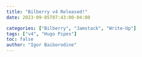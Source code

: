 ```yaml
---
title: "Bilberry v4 Released!"
date: 2023-09-05T07:43:00-04:00

categories: ["Bilberry", "Jamstack", "Write-Up"]
tags: ["v4", "Hugo Pipes"]
toc: false
author: "Igor Baiborodine"
---
```


